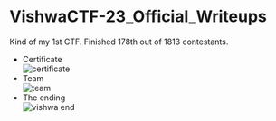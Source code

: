 # VishwaCTF-23_Official_Writeups
Kind of my 1st CTF. Finished 178th out of 1813 contestants.
- Certificate<br>
![certificate](https://user-images.githubusercontent.com/72243194/235861949-6240cf55-02d8-45d8-8427-3af6519fec3d.png)
- Team<br>
![team](https://user-images.githubusercontent.com/72243194/235862021-88fe6078-5bbc-4451-8d09-fe4d0afdde67.png)
- The ending<br>
![vishwa end](https://user-images.githubusercontent.com/72243194/235862028-7a0f590e-530e-4f16-aea1-f58f58533efa.png)
